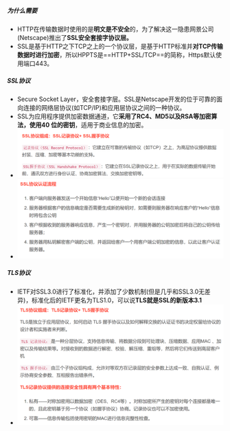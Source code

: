 ##### 为什么需要
- HTTP在传输数据时使用的是**明文是不安全**的，为了解决这一隐患网景公司(Netscape)推出了**SSL安全套接字协议层。**
- SSL是基于HTTP之下TCP之上的一个协议层，是基于HTTP标准并**对TCP传输数据时进行加密**，所以HPPTS是==HTTP+SSL/TCP==的简称，Https默认使用端口443。
##### SSL协议
- Secure Socket Layer，安全套接字层。SSL是Netscape开发的位于可靠的面向连接的网络层协议(如TCP/IP)和应用层协议之间的一种协议。
- SSL为应用程序提供加密数据通道，它**采用了RC4、MD5以及RSA等加密算法，使用40 位的密钥**，适用于商业信息的加密。
- ![](attachments/Pasted%20image%2020230101145730.png)
- ![](attachments/Pasted%20image%2020230101145745.png)
##### TLS协议
- IETF对SSL3.0进行了标准化，并添加了少数机制(但是几乎和SSL3.0无差异)，标准化后的IETF更名为TLS1.0，可以说**TLS就是SSL的新版本3.1**
- ![](attachments/Pasted%20image%2020230101145949.png)
